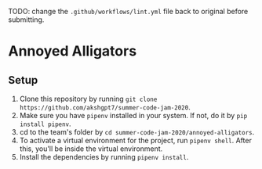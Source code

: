 TODO: change the `.github/workflows/lint.yml` file back to original before submitting.

# Annoyed Alligators

## Setup
1. Clone this repository by running `git clone https://github.com/akshgpt7/summer-code-jam-2020`.
2. Make sure you have `pipenv` installed in your system. If not, do it by `pip install pipenv`.
3. cd to the team's folder by `cd summer-code-jam-2020/annoyed-alligators`.
4. To activate a virtual environment for the project, run `pipenv shell`. After this, you'll be inside the virtual environment.
5. Install the dependencies by running `pipenv install`.

